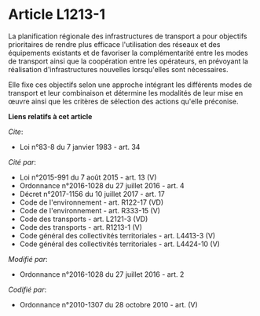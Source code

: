 # Article L1213-1

La planification régionale des infrastructures de transport a pour objectifs prioritaires de rendre plus efficace
l'utilisation des réseaux et des équipements existants et de favoriser la complémentarité entre les modes de transport ainsi
que la coopération entre les opérateurs, en prévoyant la réalisation d'infrastructures nouvelles lorsqu'elles sont
nécessaires. 

Elle fixe ces objectifs selon une approche intégrant les différents modes de transport et leur combinaison et détermine les
modalités de leur mise en œuvre ainsi que les critères de sélection des actions qu'elle préconise.

**Liens relatifs à cet article**

_Cite_:

  - Loi n°83-8 du 7 janvier 1983 - art. 34

_Cité par_:

  - Loi n°2015-991 du 7 août 2015 - art. 13 (V)
  - Ordonnance n°2016-1028 du 27 juillet 2016 - art. 4
  - Décret n°2017-1156 du 10 juillet 2017 - art. 17
  - Code de l'environnement - art. R122-17 (VD)
  - Code de l'environnement - art. R333-15 (V)
  - Code des transports - art. L2121-3 (VD)
  - Code des transports - art. R1213-1 (V)
  - Code général des collectivités territoriales - art. L4413-3 (V)
  - Code général des collectivités territoriales - art. L4424-10 (V)

_Modifié par_:

  - Ordonnance n°2016-1028 du 27 juillet 2016 - art. 2

_Codifié par_:

  - Ordonnance n°2010-1307 du 28 octobre 2010 - art. (V)
